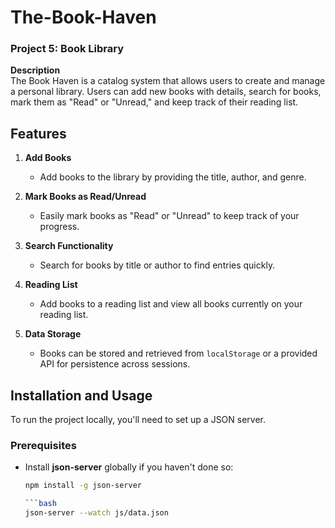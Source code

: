 # The-Book-Haven

### Project 5: Book Library

**Description**  
The Book Haven is a catalog system that allows users to create and manage a personal library. Users can add new books with details, search for books, mark them as "Read" or "Unread," and keep track of their reading list.

## Features

1. **Add Books**  
   - Add books to the library by providing the title, author, and genre.

2. **Mark Books as Read/Unread**  
   - Easily mark books as "Read" or "Unread" to keep track of your progress.

3. **Search Functionality**  
   - Search for books by title or author to find entries quickly.

4. **Reading List**  
   - Add books to a reading list and view all books currently on your reading list.

5. **Data Storage**  
   - Books can be stored and retrieved from `localStorage` or a provided API for persistence across sessions.

## Installation and Usage

To run the project locally, you'll need to set up a JSON server.

### Prerequisites

- Install **json-server** globally if you haven't done so:
  
  ```bash
  npm install -g json-server

  ```bash
  json-server --watch js/data.json
